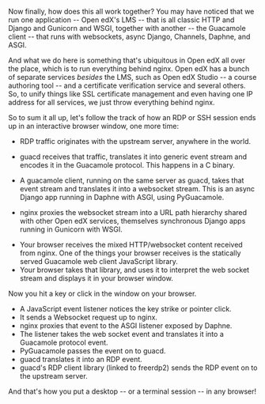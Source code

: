 

<!-- Note -->
Now finally, how does this all work together? You may have noticed
that we run one application -- Open edX's LMS -- that is all classic
HTTP and Django and Gunicorn and WSGI, together with another -- the
Guacamole client -- that runs with websockets, async Django, Channels,
Daphne, and ASGI.

And what we do here is something that's ubiquitous in Open edX all
over the place, which is to run everything behind nginx. Open edX has
a bunch of separate services *besides* the LMS, such as Open edX Studio
-- a course authoring tool -- and a certificate verification service
and several others. So, to unify things like SSL certificate
management and even having one IP address for all services, we just
throw everything behind nginx.

So to sum it all up, let's follow the track of how an RDP or SSH
session ends up in an interactive browser window, one more time:


<!-- .slide: data-background-image="images/guacamole-nginx-01.svg" data-background-size="contain" -->

<!-- Note -->
* RDP traffic originates with the upstream server, anywhere in the
  world.


<!-- .slide: data-background-image="images/guacamole-nginx-02.svg" data-background-size="contain" -->

<!-- Note -->
* guacd receives that traffic, translates it into generic event stream
  and encodes it in the Guacamole protocol. This happens in a C
  binary.


<!-- .slide: data-background-image="images/guacamole-nginx-03.svg" data-background-size="contain" -->

<!-- Note -->
* A guacamole client, running on the same server as guacd, takes that
  event stream and translates it into a websocket stream. This is an
  async Django app running in Daphne with ASGI, using PyGuacamole.


<!-- .slide: data-background-image="images/guacamole-nginx-04.svg" data-background-size="contain" -->

<!-- Note -->
* nginx proxies the websocket stream into a URL path hierarchy shared
  with other Open edX services, themselves synchronous Django apps
  running in Gunicorn with WSGI.


<!-- .slide: data-background-image="images/guacamole-nginx-05.svg" data-background-size="contain" -->

<!-- Note -->
* Your browser receives the mixed HTTP/websocket content received from
  nginx. One of the things your browser receives is the statically
  served Guacamole web client JavaScript library.
* Your browser takes that library, and uses it to interpret the web
  socket stream and displays it in your browser window.


<!-- Note -->
Now you hit a key or click in the window on your browser.

* A JavaScript event listener notices the key strike or pointer click.
* It sends a Websocket request up to nginx.
* nginx proxies that event to the ASGI listener exposed by Daphne.
* The listener takes the web socket event and translates it into a
  Guacamole protocol event.
* PyGuacamole passes the event on to guacd.
* guacd translates it into an RDP event.
* guacd's RDP client library (linked to freerdp2) sends the RDP event
  on to the upstream server.

And that's how you put a desktop -- or a terminal session -- in any
browser!
